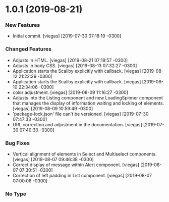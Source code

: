 # 1.0.1 (2019-08-21)

### New Features
* Initial commit. [viegas] [2019-07-30 07:18:19 -0300]

### Changed Features
* Adjusts in HTML. [viegas] [2019-08-21 07:19:57 -0300]
* Adjusts in body CSS. [viegas] [2019-08-13 07:32:27 -0300]
* Application starts the Scaliby explicitly with callback. [viegas] [2019-08-12 21:22:29 -0300]
* Application starts the Scaliby explicitly with callback. [viegas] [2019-08-10 22:34:06 -0300]
* color adjustment. [viegas] [2019-08-09 11:16:27 -0300]
* Adjusts into the Listing component and new LoadingSpinner component that manages the display of  information waiting and locking of elements. [viegas] [2019-08-09 10:59:49 -0300]
* 'package-lock.json' file can't be versioned. [viegas] [2019-07-30 07:47:33 -0300]
* URL correction and adjustment in the documentation. [viegas] [2019-07-30 07:40:30 -0300]

### Bug Fixes
* Vertical alignment of elements in Select and Multiselect components. [viegas] [2019-08-07 09:46:38 -0300]
* Correct display of message within Alert component. [viegas] [2019-08-07 07:30:51 -0300]
* Correction of left padding in List component. [viegas] [2019-08-07 07:00:06 -0300]

### No Type


